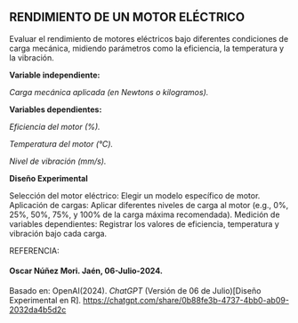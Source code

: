 ## RENDIMIENTO DE UN MOTOR ELÉCTRICO

Evaluar el rendimiento de motores eléctricos bajo diferentes condiciones de carga mecánica, midiendo parámetros como la eficiencia, la temperatura y la vibración.

**Variable independiente:**

_Carga mecánica aplicada (en Newtons o kilogramos)._

**Variables dependientes:**

_Eficiencia del motor (%)._

_Temperatura del motor (°C)._

_Nivel de vibración (mm/s)._

**Diseño Experimental**

Selección del motor eléctrico: Elegir un modelo específico de motor.
Aplicación de cargas: Aplicar diferentes niveles de carga al motor (e.g., 0%, 25%, 50%, 75%, y 100% de la carga máxima recomendada).
Medición de variables dependientes: Registrar los valores de eficiencia, temperatura y vibración bajo cada carga.

REFERENCIA: 
#### Oscar Núñez Mori. Jaén, 06-Julio-2024. 
Basado en: OpenAI(2024). _ChatGPT_ (Versión de 06 de Julio)[Diseño Experimental en R]. <https://chatgpt.com/share/0b88fe3b-4737-4bb0-ab09-2032da4b5d2c>


